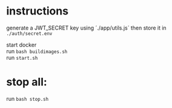 # instructions
generate a JWT_SECRET key using ´./app/utils.js´ then store it in `./auth/secret.env`

start docker  
run `bash buildimages.sh`  
run `start.sh` 

# stop all:  
run `bash stop.sh`